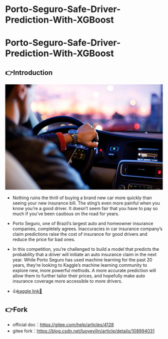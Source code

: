 # Porto-Seguro-Safe-Driver-Prediction-With-XGBoost


# Porto-Seguro-Safe-Driver-Prediction-With-XGBoost


## 👉Introduction

<div align=center>
<img src=pic/porto_logo.png width='800' />
</div>

- Nothing ruins the thrill of buying a brand new car more quickly than seeing your new insurance bill. The sting’s even more painful when you know you’re a good driver. It doesn’t seem fair that you have to pay so much if you’ve been cautious on the road for years.

- Porto Seguro, one of Brazil’s largest auto and homeowner insurance companies, completely agrees. Inaccuracies in car insurance company’s claim predictions raise the cost of insurance for good drivers and reduce the price for bad ones.

- In this competition, you’re challenged to build a model that predicts the probability that a driver will initiate an auto insurance claim in the next year. While Porto Seguro has used machine learning for the past 20 years, they’re looking to Kaggle’s machine learning community to explore new, more powerful methods. A more accurate prediction will allow them to further tailor their prices, and hopefully make auto insurance coverage more accessible to more drivers.

- 👍[kaggle link🔗](https://www.kaggle.com/c/porto-seguro-safe-driver-prediction)


## 👉Fork

- official doc：https://gitee.com/help/articles/4128
- gitee fork：https://blog.csdn.net/luoyeyilin/article/details/108994031

